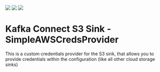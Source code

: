 ![](https://github.com/oryanmoshe/simple-aws-creds-provider/workflows/Run%20Tests/badge.svg?branch=master) ![](https://github.com/oryanmoshe/simple-aws-creds-provider/workflows/GitHub%20Release/badge.svg) ![](https://github.com/oryanmoshe/simple-aws-creds-provider/workflows/GitHub%20Package/badge.svg)
# Kafka Connect S3 Sink - SimpleAWSCredsProvider
This is a custom credentials provider for the S3 sink, that allows you to provide credentials within the configuration (like all other cloud storage sinks)